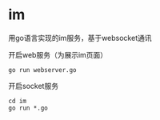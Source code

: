 # im
用go语言实现的im服务，基于websocket通讯

开启web服务（为展示im页面）
```
go run webserver.go
```

开启socket服务
```
cd im
go run *.go
```